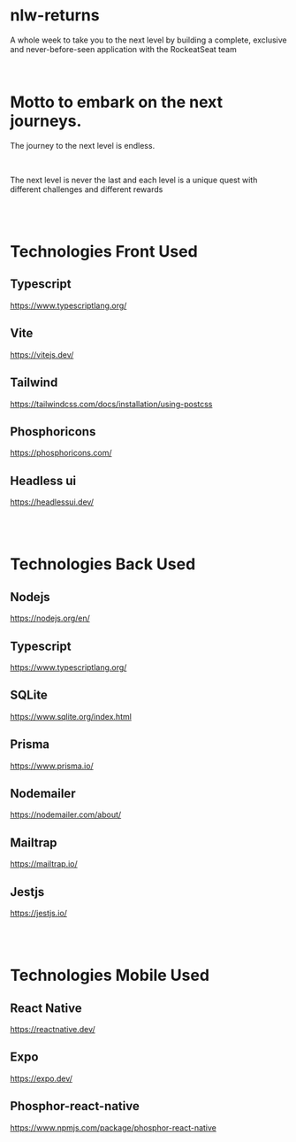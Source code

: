 # nlw-returns
A whole week to take you to the next level by building a complete, exclusive and never-before-seen application with the RockeatSeat team

<br/>

# Motto to embark on the next journeys.
The journey to the next level is endless.

<br/>

The next level is never the last and each level is a unique quest with different challenges and different rewards

<br/><br/>

# Technologies Front Used

## Typescript 
https://www.typescriptlang.org/

## Vite
https://vitejs.dev/

## Tailwind
https://tailwindcss.com/docs/installation/using-postcss

## Phosphoricons
https://phosphoricons.com/

## Headless ui
https://headlessui.dev/

<br/><br/>

# Technologies Back Used

## Nodejs
https://nodejs.org/en/

## Typescript 
https://www.typescriptlang.org/

## SQLite 
https://www.sqlite.org/index.html

## Prisma
https://www.prisma.io/

## Nodemailer
https://nodemailer.com/about/

## Mailtrap
https://mailtrap.io/

## Jestjs
https://jestjs.io/

<br/><br/>

# Technologies Mobile Used

## React Native
https://reactnative.dev/

## Expo
https://expo.dev/


## Phosphor-react-native
https://www.npmjs.com/package/phosphor-react-native